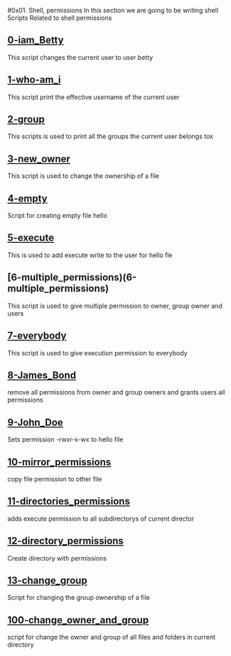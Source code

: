 #0x01. Shell, permissions
In this section we are going to be writing shell Scripts Related to shell permissions

## [0-iam_Betty](0-iam_betty)
This script changes the current user to user betty

## [1-who-am_i](1-who-am_i)
This script print the effective username of the current user

## [2-group](2-groups)
This scripts is used to print all the groups the current user belongs tox

## [3-new_owner](3-new_owner)
This script is used to change the ownership of a file

## [4-empty](4-empty)
Script for creating empty file hello

## [5-execute](5-execute)
This is used to add execute write to the user for hello fle

## [6-multiple_permissions)(6-multiple_permissions)
This script is used to give multiple permission to owner, group owner and users

## [7-everybody](7-everybody)
This script is used to give execution permission to everybody

## [8-James_Bond](8-James_Bond)
remove all permissions from owner and group owners and grants users all permissions

## [9-John_Doe](9-John_Doe)
Sets permission -rwxr-x-wx to hello file

## [10-mirror_permissions](10-mirror_permissions)
copy file permission to other file

## [11-directories_permissions](11-directories_permissions)

adds execute permission to all subdirectorys of current director

## [12-directory_permissions](12-directory_permissions)
Create directory with permissions

## [13-change_group](13-change_group)
Script for changing the group ownership of a file

## [100-change_owner_and_group](100-change_owner_and_group)
script for change the owner and group of all files and folders in current directory